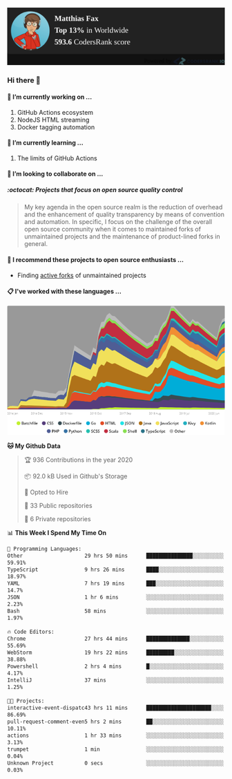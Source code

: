 [![Codersrank](assets/img/badge.png)](https://profile.codersrank.io/user/matfax)

### Hi there 👋

#### 🔭 I’m currently working on ...

1. GitHub Actions ecosystem
1. NodeJS HTML streaming
1. Docker tagging automation

#### 🌱 I’m currently learning ...

1. The limits of GitHub Actions

#### 👯 I’m looking to collaborate on ...

##### :octocat: Projects that focus on open source quality control
> My key agenda in the open source realm is the reduction of overhead and the enhancement of quality transparency by means of convention and automation. In specific, I focus on the challenge of the overall open source community when it comes to maintained forks of unmaintained projects and the maintenance of product-lined forks in general.

#### :rocket: I recommend these projects to open source enthusiasts ...

* Finding [active forks](https://github.com/techgaun/active-forks) of unmaintained projects

#### :clipboard: I've worked with these languages ...

[![Codersrank](assets/img/languages.png)](https://profile.codersrank.io/user/matfax)

<!--START_SECTION:waka-->
**🐱 My Github Data** 

> 🏆 936 Contributions in the year 2020
 > 
> 📦 92.0 kB Used in Github's Storage 
 > 
> 💼 Opted to Hire
 > 
> 📜 33 Public repositories
 > 
> 🔑 6 Private repositories 

📊 **This Week I Spend My Time On** 

```text
💬 Programming Languages: 
Other                    29 hrs 50 mins      ███████████████░░░░░░░░░░   59.91% 
TypeScript               9 hrs 26 mins       ████░░░░░░░░░░░░░░░░░░░░░   18.97% 
YAML                     7 hrs 19 mins       ███░░░░░░░░░░░░░░░░░░░░░░   14.7% 
JSON                     1 hr 6 mins         ░░░░░░░░░░░░░░░░░░░░░░░░░   2.23% 
Bash                     58 mins             ░░░░░░░░░░░░░░░░░░░░░░░░░   1.97%

🔥 Code Editors: 
Chrome                   27 hrs 44 mins      ██████████████░░░░░░░░░░░   55.69% 
WebStorm                 19 hrs 22 mins      █████████░░░░░░░░░░░░░░░░   38.88% 
Powershell               2 hrs 4 mins        █░░░░░░░░░░░░░░░░░░░░░░░░   4.17% 
IntelliJ                 37 mins             ░░░░░░░░░░░░░░░░░░░░░░░░░   1.25%

🐱‍💻 Projects: 
interactive-event-dispatc43 hrs 11 mins      █████████████████████░░░░   86.69% 
pull-request-comment-even5 hrs 2 mins        ██░░░░░░░░░░░░░░░░░░░░░░░   10.11% 
actions                  1 hr 33 mins        ░░░░░░░░░░░░░░░░░░░░░░░░░   3.13% 
trumpet                  1 min               ░░░░░░░░░░░░░░░░░░░░░░░░░   0.04% 
Unknown Project          0 secs              ░░░░░░░░░░░░░░░░░░░░░░░░░   0.03%

```


<!--END_SECTION:waka-->

<!--
**matfax/matfax** is a ✨ _special_ ✨ repository because its `README.md` (this file) appears on your GitHub profile.

Here are some ideas to get you started:

- 🔭 I’m currently working on ...
- 🌱 I’m currently learning ...
- 👯 I’m looking to collaborate on ...
- 🤔 I’m looking for help with ...
- 💬 Ask me about ...
- 📫 How to reach me: ...
- 😄 Pronouns: ...
- ⚡ Fun fact: ...
-->
